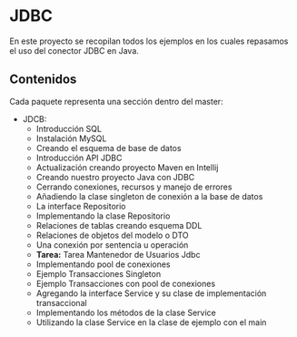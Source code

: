# JDBC

En este proyecto se recopilan todos los ejemplos en los cuales repasamos el uso del conector JDBC en Java.

## Contenidos

Cada paquete representa una sección dentro del master:

- JDCB:
  - Introducción SQL
  - Instalación MySQL
  - Creando el esquema de base de datos
  - Introducción API JDBC
  - Actualización creando proyecto Maven en Intellij
  - Creando nuestro proyecto Java con JDBC
  - Cerrando conexiones, recursos y manejo de errores
  - Añadiendo la clase singleton de conexión a la base de datos
  - La interface Repositorio
  - Implementando la clase Repositorio
  - Relaciones de tablas creando esquema DDL
  - Relaciones de objetos del modelo o DTO
  - Una conexión por sentencia u operación
  - **Tarea:** Tarea Mantenedor de Usuarios Jdbc
  - Implementando pool de conexiones
  - Ejemplo Transacciones Singleton
  - Ejemplo Transacciones con pool de conexiones
  - Agregando la interface Service y su clase de implementación transaccional
  - Implementando los métodos de la clase Service
  - Utilizando la clase Service en la clase de ejemplo con el main
